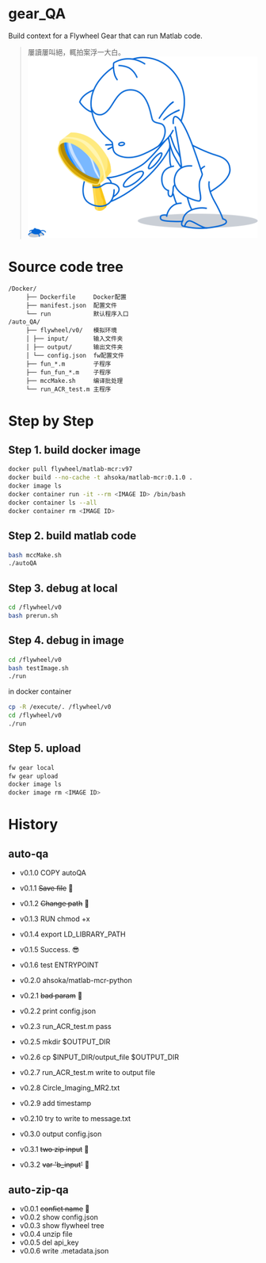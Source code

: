 # gear_QA
Build context for a Flywheel Gear that can run Matlab code.
> 屢讀屢叫絕，輒拍案浮一大白。 ![image](img/looking.svg)

# Source code tree
```
/Docker/
     ├── Dockerfile     Docker配置
     ├── manifest.json  配置文件
     └── run            默认程序入口
/auto_QA/
     ├── flywheel/v0/   模拟环境
     │ ├── input/       输入文件夹
     │ ├── output/      输出文件夹
     │ └── config.json  fw配置文件
     ├── fun_*.m        子程序
     ├── fun_fun_*.m    子程序
     ├── mccMake.sh     编译批处理
     └── run_ACR_test.m 主程序
```
# Step by Step
## Step 1. build docker image
```bash
docker pull flywheel/matlab-mcr:v97
docker build --no-cache -t ahsoka/matlab-mcr:0.1.0 .
docker image ls
docker container run -it --rm <IMAGE ID> /bin/bash
docker container ls --all
docker container rm <IMAGE ID>
```
## Step 2. build matlab code
```bash
bash mccMake.sh
./autoQA
```
## Step 3. debug at local
```bash
cd /flywheel/v0
bash prerun.sh
```
## Step 4. debug in image
```bash
cd /flywheel/v0
bash testImage.sh
./run
```
in docker container
```bash
cp -R /execute/. /flywheel/v0
cd /flywheel/v0
./run
```

## Step 5. upload
```bash
fw gear local
fw gear upload
docker image ls
docker image rm <IMAGE ID>
```

# History
## auto-qa
  * v0.1.0 COPY autoQA
  * v0.1.1 ~~Save file~~ :shit:
  * v0.1.2 ~~Change path~~ :shit:
  * v0.1.3 RUN chmod +x
  * v0.1.4 export LD_LIBRARY_PATH
  * v0.1.5 Success. :sunglasses:
  * v0.1.6 test ENTRYPOINT

  * v0.2.0 ahsoka/matlab-mcr-python
  * v0.2.1 ~~bad param~~ :shit:
  * v0.2.2 print config.json
  * v0.2.3 run_ACR_test.m pass
  * v0.2.5 mkdir $OUTPUT_DIR
  * v0.2.6 cp $INPUT_DIR/output_file $OUTPUT_DIR
  * v0.2.7 run_ACR_test.m write to output file
  * v0.2.8 Circle_Imaging_MR2.txt
  * v0.2.9 add timestamp
  * v0.2.10 try to write to message.txt
  
  * v0.3.0 output config.json
  * v0.3.1 ~~two zip input~~ :shit:
  * v0.3.2 ~~var 'b_input'~~ :shit:
  
## auto-zip-qa
  * v0.0.1 ~~confict name~~ :shit:
  * v0.0.2 show config.json
  * v0.0.3 show flywheel tree
  * v0.0.4 unzip file
  * v0.0.5 del api_key
  * v0.0.6 write .metadata.json
